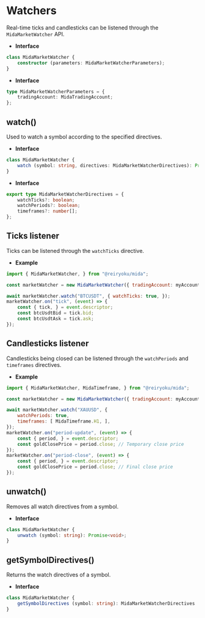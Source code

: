 # Watchers
Real-time ticks and candlesticks can be listened through the `MidaMarketWatcher` API.

- **Interface**
```typescript
class MidaMarketWatcher {
    constructor (parameters: MidaMarketWatcherParameters);
}
```
- **Interface**
```typescript
type MidaMarketWatcherParameters = {
    tradingAccount: MidaTradingAccount;
};
```

## watch()
Used to watch a symbol according to the specified directives.

- **Interface**
```typescript
class MidaMarketWatcher {
    watch (symbol: string, directives: MidaMarketWatcherDirectives): Promise<void>;
}
```
- **Interface**
```typescript
export type MidaMarketWatcherDirectives = {
    watchTicks?: boolean;
    watchPeriods?: boolean;
    timeframes?: number[];
};
```

## Ticks listener
Ticks can be listened through the `watchTicks` directive.

- **Example**
```javascript
import { MidaMarketWatcher, } from "@reiryoku/mida";

const marketWatcher = new MidaMarketWatcher({ tradingAccount: myAccount, });

await marketWatcher.watch("BTCUSDT", { watchTicks: true, });
marketWatcher.on("tick", (event) => {
    const { tick, } = event.descriptor;
    const btcUsdtBid = tick.bid;
    const btcUsdtAsk = tick.ask;
});
```

## Candlesticks listener
Candlesticks being closed can be listened through the `watchPeriods` and `timeframes` directives.

- **Example**
```javascript
import { MidaMarketWatcher, MidaTimeframe, } from "@reiryoku/mida";

const marketWatcher = new MidaMarketWatcher({ tradingAccount: myAccount, });

await marketWatcher.watch("XAUUSD", {
    watchPeriods: true,
    timeframes: [ MidaTimeframe.H1, ],
});
marketWatcher.on("period-update", (event) => {
    const { period, } = event.descriptor;
    const goldClosePrice = period.close; // Temporary close price
});
marketWatcher.on("period-close", (event) => {
    const { period, } = event.descriptor;
    const goldClosePrice = period.close; // Final close price
});
```

## unwatch()
Removes all watch directives from a symbol.

- **Interface**
```typescript
class MidaMarketWatcher {
    unwatch (symbol: string): Promise<void>;
}
```

## getSymbolDirectives()
Returns the watch directives of a symbol.

- **Interface**
```typescript
class MidaMarketWatcher {
    getSymbolDirectives (symbol: string): MidaMarketWatcherDirectives | undefined;
}
```
